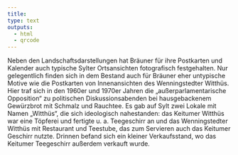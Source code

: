 ```yaml
---
title:
type: text
outputs:
  - html
  - qrcode
---
```



Neben den Landschaftsdarstellungen hat Bräuner für ihre Postkarten und Kalender auch typische Sylter Ortsansichten fotografisch festgehalten.
Nur gelegentlich finden sich in dem Bestand auch für Bräuner eher untypische Motive wie die Postkarten von Innenansichten des Wenningstedter Witthüs.
Hier traf sich in den 1960er und 1970er Jahren die „außerparlamentarische Opposition“ zu politischen Diskussionsabenden bei hausgebackenem Gewürzbrot mit Schmalz und Rauchtee.
Es gab auf Sylt zwei Lokale mit Namen „Witthüs“, die sich ideologisch nahestanden: das Keitumer Witthüs war eine Töpferei und fertigte u. a. Teegeschirr an und das Wenningstedter Witthüs mit Restaurant und Teestube, das zum Servieren auch das Keitumer Geschirr nutzte. Drinnen befand sich ein kleiner Verkaufsstand, wo das Keitumer Teegeschirr außerdem verkauft wurde.
